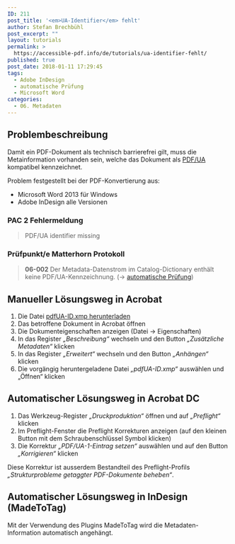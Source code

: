 ```yaml
---
ID: 211
post_title: '<em>UA-Identifier</em> fehlt'
author: Stefan Brechbühl
post_excerpt: ""
layout: tutorials
permalink: >
  https://accessible-pdf.info/de/tutorials/ua-identifier-fehlt/
published: true
post_date: 2018-01-11 17:29:45
tags:
  - Adobe InDesign
  - automatische Prüfung
  - Microsoft Word
categories:
  - 06. Metadaten
---
```

## Problembeschreibung

Damit ein PDF-Dokument als technisch barrierefrei gilt, muss die Metainformation vorhanden sein, welche das Dokument als [PDF/UA][1] kompatibel kennzeichnet.

Problem festgestellt bei der PDF-Konvertierung aus:

*   Microsoft Word 2013 für Windows
*   Adobe InDesign alle Versionen

### PAC 2 Fehlermeldung

> PDF/UA identifier missing

### Prüfpunkt/e Matterhorn Protokoll

> **06-002** Der Metadata-Datenstrom im Catalog-Dictionary enthält keine PDF/UA-Kennzeichnung. (→ [automatische Prüfung][2])

## Manueller Lösungsweg in Acrobat

1.  Die Datei [pdfUA-ID.xmp herunterladen][3]
2.  Das betroffene Dokument in Acrobat öffnen
3.  Die Dokumenteigenschaften anzeigen (Datei → Eigenschaften)
4.  In das Register *„Beschreibung“* wechseln und den Button *„Zusätzliche Metadaten“* klicken
5.  In das Register *„Erweitert“* wechseln und den Button *„Anhängen“* klicken
6.  Die vorgängig heruntergeladene Datei *„pdfUA-ID.xmp“* auswählen und „Öffnen“ klicken

## Automatischer Lösungsweg in Acrobat DC

1.  Das Werkzeug-Register *„Druckproduktion“* öffnen und auf *„Preflight“* klicken
2.  Im Preflight-Fenster die Preflight Korrekturen anzeigen (auf den kleinen Button mit dem Schraubenschlüssel Symbol klicken)
3.  Die Korrektur *„PDF/UA-1-Eintrag setzen“* auswählen und auf den Button *„Korrigieren“* klicken

Diese Korrektur ist ausserdem Bestandteil des Preflight-Profils *„Strukturprobleme getaggter PDF-Dokumente beheben“*.

## Automatischer Lösungsweg in InDesign (MadeToTag)

Mit der Verwendung des Plugins MadeToTag wird die Metadaten-Information automatisch angehängt.

 [1]: https://accessible-pdf.info/de/glossar/#pdf-ua
 [2]: https://accessible-pdf.info/de/glossar/#automatische-pruefung
 [3]: https://taggedpdf.com/xmp/pdfUA-ID.xmp